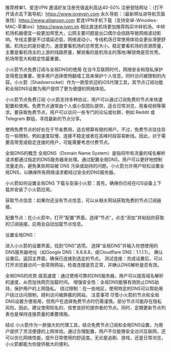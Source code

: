推荐榜单1、爱连VPN 邀请好友注册充值返利高达40-50% 
注册登陆网址：（打不开请点击下面导航）https://www.iovevpn.com
永久导航：（最新网址进导航页面查找）https://www.ailianvpn.com
爱连VPN手机下载（支持安卓-Winodws-MAC-苹果ios）https://www.ivpn.im
相比直连机场更加推荐购买中转机场。中转机场机器便宜一般更加带宽大，公网主要问题是出口偶尔会绕路导致网络波动影响。专线主要是不过墙延迟低，网络波动小，专线机场日常使用体验会更丝滑更舒服。机场比的是钞能力，速度要看机场的总带宽大小。稳定要看机场的资源质量，主要是看机场主的上游的线路质量，解锁看的是机场主的落地/解锁商是否优秀。机场带宽大和稳定性最重要。

小火箭节点免费订阅与全局DNS的使用
在当今互联网时代，网络安全和隐私保护变得愈加重要。很多用户选择使用翻墙工具来保护个人信息，同时访问被限制的内容。小火箭（Shadowrocket）作为一款受欢迎的iOS代理工具，其节点订阅功能和全局DNS设置为用户提供了更为便捷的网络体验。

小火箭节点免费订阅
小火箭支持多种协议，用户可以通过订阅免费的节点来快速配置和使用。免费节点通常由个人或小型团队提供，适合日常浏览、观看视频等需求。要获取免费节点，用户可以访问一些专门的论坛或社群，例如 Reddit 或 Telegram 群组，寻找最新的节点分享。

使用免费节点的好处在于节省费用，适合预算有限的用户。不过，免费节点往往存在一些限制，例如速度较慢、连接不稳定或者在高峰时段容易断线。因此，对于需要高带宽或稳定连接的用户，可能需要考虑付费节点。

全局DNS的概念
全局DNS（Domain Name System）是指将所有流量的域名解析请求都通过指定的DNS服务器来处理。通过配置全局DNS，用户可以更好地控制流量走向，避免某些网站被 DNS 污染或劫持的问题。小火箭允许用户轻松设置全局DNS，以确保所有网络请求都经过安全的DNS服务器。

小火箭如何设置全局DNS
下载与安装小火箭：首先，确保你已经在iOS设备上下载并安装了小火箭应用。

获取节点信息：如果你还没有节点信息，可以从相关网站获取免费的节点订阅链接。

配置节点：在小火箭中，打开“配置”界面，选择“节点”，点击“添加”并粘贴你获取的订阅链接。应用会自动加载节点信息。

设置全局DNS：

进入小火箭的设置界面，找到“DNS”选项。
选择“全局DNS”并输入你想使用的DNS服务器地址（如Google DNS：8.8.8.8，或Cloudflare DNS：1.1.1.1）。
确认设置后，返回主界面，确保已连接到选定的节点。
测试连接：完成设置后，可以打开浏览器访问一些常用网站，检查连接是否正常，并确认DNS解析是否有效。

全局DNS的优势
提高速度：通过使用可靠的DNS服务器，用户可以提高域名解析的速度，从而加快网页加载时间。
增强安全性：全局DNS能够有效防止DNS劫持，保护用户的上网隐私。
绕过限制：在一些地区，使用特定的DNS可以帮助用户绕过访问限制，顺利访问被屏蔽的网站。
注意事项
尽管小火箭的节点和全局DNS设置方便易用，但用户在选择免费节点时仍需谨慎。部分节点可能存在隐私风险，因此，建议使用知名的、信誉良好的提供者的节点。同时，定期更新节点列表也是保持连接质量的重要措施。

结论
小火箭作为一款强大的代理工具，结合免费节点订阅和全局DNS设置，为用户提供了灵活便捷的上网体验。通过合理配置，用户不仅能够安全访问互联网，还可以优化网络性能，提升日常使用的舒适度。无论是追剧、游戏，还是日常浏览，小火箭都能为你提供极大的便利。
